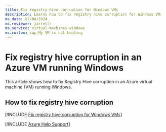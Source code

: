 ```yaml
---
title: Fix registry hive corruption for Windows VMs
description: Learns how to fix registry hive corruption for Windows VMs.
ms.date: 07/04/2024
ms.reviewer: jarrettr
ms.service: virtual-machines-windows
ms.custom: sap:My VM is not booting
---
```

# Fix registry hive corruption in an Azure VM running Windows

This article shows how to fix Registry Hive corruption in an Azure virtual machine (VM) running Windows.

## How to fix registry hive corruption

[!INCLUDE [Fix registry hive corruption for Windows VMs](../../../includes/azure/virtual-machines-windows-fix-corrupted-hive.md)]

[!INCLUDE [Azure Help Support](../../../includes/azure-help-support.md)]